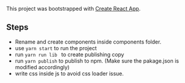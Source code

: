 This project was bootstrapped with [Create React App](https://github.com/facebookincubator/create-react-app).
## Steps
* Rename and create components inside components folder.
* use ``yarn start`` to run the project
* run ``yarn run lib `` to create publishing copy
* run ``yarn publish`` to publish to npm. (Make sure the pakage.json is modified accordingly)
* write css inside js to avoid css loader issue.